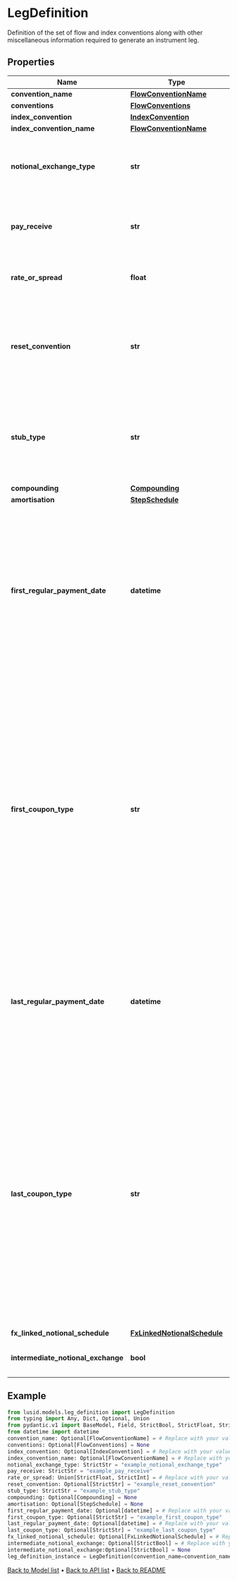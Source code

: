 # LegDefinition

Definition of the set of flow and index conventions along with other miscellaneous information required to generate an instrument leg.
## Properties
Name | Type | Description | Notes
------------ | ------------- | ------------- | -------------
**convention_name** | [**FlowConventionName**](FlowConventionName.md) |  | [optional] 
**conventions** | [**FlowConventions**](FlowConventions.md) |  | [optional] 
**index_convention** | [**IndexConvention**](IndexConvention.md) |  | [optional] 
**index_convention_name** | [**FlowConventionName**](FlowConventionName.md) |  | [optional] 
**notional_exchange_type** | **str** | what type of notional exchange does the leg have  Supported string (enumeration) values are: [None, Initial, Final, Both]. | 
**pay_receive** | **str** | Is the leg to be paid or received  Supported string (enumeration) values are: [Pay, Receive]. | 
**rate_or_spread** | **float** | Is there either a fixed rate (non-zero) or spread to be paid over the value of the leg. | 
**reset_convention** | **str** | Control how resets are generated relative to swap payment convention(s).  Supported string (enumeration) values are: [InAdvance, InArrears]. | [optional] 
**stub_type** | **str** | If a stub is required should it be at the front or back of the leg.  Supported string (enumeration) values are: [None, ShortFront, ShortBack, LongBack, LongFront, Both]. | 
**compounding** | [**Compounding**](Compounding.md) |  | [optional] 
**amortisation** | [**StepSchedule**](StepSchedule.md) |  | [optional] 
**first_regular_payment_date** | **datetime** | Optional payment date of the first regular coupon. Must be greater than the StartDate. If set, the regular coupon schedule will be built such that the first regular coupon will end on this date. The start date of this coupon will be calculated as normal and a stub coupon will be created from the StartDate to the start of the first regular coupon. | [optional] 
**first_coupon_type** | **str** | Optional coupon type setting for the first coupon, can be used with Stub coupons. If set to \&quot;ProRata\&quot; (the default), the coupon year fraction is calculated as normal, however if set to \&quot;Full\&quot; the year fraction is overwritten with the standard year fraction for a regular ful\&quot; coupon. Note this does not use the day count convention but rather is defined directly from the tenor (i.e. a quarterly leg will be set to 0.25).  Supported string (enumeration) values are: [ProRata, Full]. | [optional] 
**last_regular_payment_date** | **datetime** | Optional payment date of the last regular coupon. Must be less than the Maturity date. If set, the regular coupon schedule will be built up to this date and the final coupon will be a stub between this date and the Maturity date. | [optional] 
**last_coupon_type** | **str** | Optional coupon type setting for the last coupon, can be used with Stub coupons. If set to \&quot;ProRata\&quot; (the default), the coupon year fraction is calculated as normal, however if set to \&quot;Full\&quot; the year fraction is overwritten with the standard year fraction for a regular ful\&quot; coupon. Note this does not use the day count convention but rather is defined directly from the tenor (i.e. a quarterly leg will be set to 0.25).  Supported string (enumeration) values are: [ProRata, Full]. | [optional] 
**fx_linked_notional_schedule** | [**FxLinkedNotionalSchedule**](FxLinkedNotionalSchedule.md) |  | [optional] 
**intermediate_notional_exchange** | **bool** | Indicates whether there are intermediate notional exchanges. | [optional] 
## Example

```python
from lusid.models.leg_definition import LegDefinition
from typing import Any, Dict, Optional, Union
from pydantic.v1 import BaseModel, Field, StrictBool, StrictFloat, StrictInt, StrictStr, constr
from datetime import datetime
convention_name: Optional[FlowConventionName] = # Replace with your value
conventions: Optional[FlowConventions] = None
index_convention: Optional[IndexConvention] = # Replace with your value
index_convention_name: Optional[FlowConventionName] = # Replace with your value
notional_exchange_type: StrictStr = "example_notional_exchange_type"
pay_receive: StrictStr = "example_pay_receive"
rate_or_spread: Union[StrictFloat, StrictInt] = # Replace with your value
reset_convention: Optional[StrictStr] = "example_reset_convention"
stub_type: StrictStr = "example_stub_type"
compounding: Optional[Compounding] = None
amortisation: Optional[StepSchedule] = None
first_regular_payment_date: Optional[datetime] = # Replace with your value
first_coupon_type: Optional[StrictStr] = "example_first_coupon_type"
last_regular_payment_date: Optional[datetime] = # Replace with your value
last_coupon_type: Optional[StrictStr] = "example_last_coupon_type"
fx_linked_notional_schedule: Optional[FxLinkedNotionalSchedule] = # Replace with your value
intermediate_notional_exchange: Optional[StrictBool] = # Replace with your value
intermediate_notional_exchange:Optional[StrictBool] = None
leg_definition_instance = LegDefinition(convention_name=convention_name, conventions=conventions, index_convention=index_convention, index_convention_name=index_convention_name, notional_exchange_type=notional_exchange_type, pay_receive=pay_receive, rate_or_spread=rate_or_spread, reset_convention=reset_convention, stub_type=stub_type, compounding=compounding, amortisation=amortisation, first_regular_payment_date=first_regular_payment_date, first_coupon_type=first_coupon_type, last_regular_payment_date=last_regular_payment_date, last_coupon_type=last_coupon_type, fx_linked_notional_schedule=fx_linked_notional_schedule, intermediate_notional_exchange=intermediate_notional_exchange)

```

[Back to Model list](../README.md#documentation-for-models) &#8226; [Back to API list](../README.md#documentation-for-api-endpoints) &#8226; [Back to README](../README.md)

